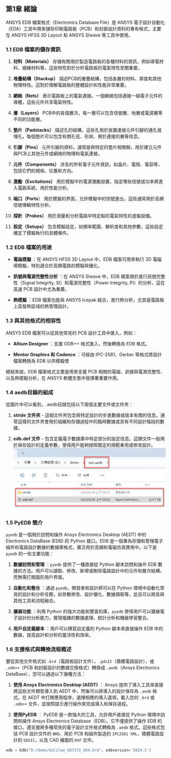 第1章 緒論
---

ANSYS EDB 檔案格式（Electronics Database File）是 ANSYS 電子設計自動化（EDA）工具中用來儲存印刷電路板（PCB）和封裝設計資料的專有格式，主要在 ANSYS HFSS 3D Layout 和 ANSYS SIwave 等工具中使用。

### 1.1 EDB 檔案的儲存資訊 

1. **材料（Materials）** 
存儲有關用於製造電路板的各種材料的資訊，例如導電材料、絕緣材料等，這些特性對於分析電路板的電氣特性至關重要。

2. **堆疊結構（Stackup）** 
描述PCB的層疊結構，包括各層的材料、厚度和其他物理特性。這對於理解電路板的整體設計和性能非常重要。

3. **網絡（Nets）** 
表示電路板上的電氣連接。一個網絡包括連接一組電子元件的導體，這些元件共享電氣特性。

4. **層（Layers）**
PCB中的各個層次，每一層可以包含信號層、地層或電源層等不同的功能層。
5. **墊片（Padstacks）** 
描述孔的結構，這些孔用於放置連接元件引腳的通孔或埋孔。每個墊片可以包含有關孔徑、形狀、用於連接的層等信息。

6. **引腳（Pins）** 
元件引腳的資料，通常是與特定的墊片相關聯，用於建立元件與PCB上其他元件或網絡的物理和電氣連接。

7. **元件（Components）** 
涉及的所有電子元件資訊，如晶片、電阻、電容等，包括它們的規格、位置和方向。

8. **激勵（Excitations）** 
用於模擬中的電源激勵設置，指定哪些信號或功率將進入電路系統，用於性能分析。

9. **端口（Ports**） 
用於模擬的界面，允許模擬中的信號進出，這些通常用於高頻信號傳輸特性分析。

10. **探針（Probes）** 
用於測量和分析電路中特定點的電氣特性的虛擬設備。

11. **設定（Setups）** 
包含模擬設定，如頻率範圍、解析度和其他參數，這些設定確定了模擬執行的具體條件。

### 1.2 EDB 檔案的用途 
 
- **電磁模擬** ：在 ANSYS HFSS 3D Layout 中，EDB 檔案可用來執行 3D 電磁場模擬，特別適合於高頻電路的模擬與優化。
 
- **訊號與電源完整性分析** ：在 ANSYS SIwave 中，EDB 檔案用於進行訊號完整性（Signal Integrity, SI）和電源完整性（Power Integrity, PI）的分析，這在高速 PCB 設計中尤為重要。
 
- **熱模擬** ：EDB 檔案也能與 ANSYS Icepak 結合，進行熱分析，尤其是電路板上高發熱區域的熱管理設計。

### 1.3 與其他格式的相容性 

ANSYS EDB 檔案可以從其他常見的 PCB 設計工具中匯入，例如：
 
- **Altium Designer** ：支援 ODB++ 格式匯入，然後轉換為 EDB 格式。
 
- **Mentor Graphics 和 Cadence** ：可經由 IPC-2581、Gerber 等格式將設計檔案轉換為 EDB 以供模擬使

總結來說，EDB 檔案格式主要是用來支援 PCB 相關的電磁、訊號與電源完整性、以及熱模擬分析，在 ANSYS 軟體生態中發揮著重要作用。

### 1.4 aedb目錄的組成

從圖片中可以看到，.aedb目錄包括以下兩個主要文件或文件夾： 
1. **stride 文件夾**  - 這個文件夾包含與特定設計的步進數據或版本有關的信息。通常這樣的文件夾會用於組織和存儲過程中的臨時數據或具有不同設計階段的數據。
 
2. **edb.def 文件**  - 包含定義電子數據庫中特定部分的設定信息。這類文件一般用於保存設計的定義參數，使得用戶能夠按照既定的規範重用或修改設計。
![2024-08-20_09-23-59](/assets/2024-08-20_09-23-59.png)

### 1.5 PyEDB 簡介

`pyedb` 是一個用於訪問和操作 Ansys Electronics Desktop (AEDT) 中的 Electronics DataBase (EDB) 的 Python 接口。EDB 是一個專為存儲和管理電子組件和電路設計數據的數據庫格式，廣泛用於高頻和電磁仿真應用中。以下是 `pyedb` 的一些主要功能： 
1. **數據訪問和管理** ：`pyedb` 提供了一種直接從 Python 腳本訪問和操作 EDB 數據的方法。用戶可以讀取、修改、新增或刪除電路設計中的元件和層次結構，而無需打開圖形用戶界面。
 
2. **自動化和整合** ：通過 `pyedb`，開發者和設計師可以在 Python 環境中自動化常見的設計和分析任務，如參數修改、設計優化、數據擷取等，並且可以將其與其他工具和流程融合。
 
3. **擴展功能** ：利用 Python 的強大功能和豐富的庫，`pyedb` 使得用戶可以擴展電子設計的分析能力，實現複雜的數據處理、統計分析和機器學習整合。
 
4. **用戶自定義腳本** ：用戶可以撰寫自定義的 Python 腳本來直接操作 EDB 中的數據，提高設計和分析的靈活性和效率。

### 1.6 支援格式與轉換流程概述

要從其他文件格式如 `.brd`（電路板設計文件），`.gdsII`（積體電路設計），或 `.odb++`（PCB 和封裝設計的數據交換格式）轉換成 `.aedb`（Ansys Electronics DataBase），您可以通過以下幾種方法： 

1. **使用 Ansys Electronics Desktop (AEDT)** ： 
Ansys 提供了導入工具來直接將這些文件類型導入到 AEDT 中，然後可以將導入的設計保存為 `.aedb` 格式。在 AEDT 中打開應用程序，選擇相應的導入選項，載入您的 `.brd` 或 `.odb++` 文件，並按照提示進行操作來完成導入和保存過程。

 
2. **使用PyEDB** ： 
PyEDB 是一款強大的工具，允許用戶直接從 Python 環境中訪問和操作 Ansys Electronics Database（EDB）。它不僅提供了操作 EDB 的接口，還支援將多種常見的電子設計文件格式轉換為 `.aedb` 格式。這些格式包括 PCB 設計文件的 `BRD`、用於 PCB 和組件製造的 `IPC2581 XML`、積體電路設計的 `GDSII`，以及 CAD 繪圖的 `DXF` 文件。

```python
edb = Edb("D:/demo/Galileo_G87173_204.brd", edbversion='2024.1')
```